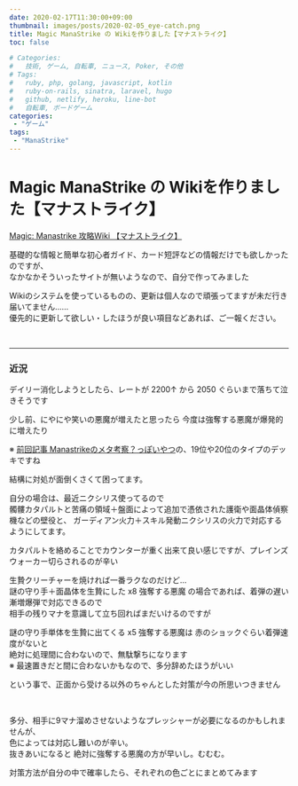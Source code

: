 ```yaml
---
date: 2020-02-17T11:30:00+09:00
thumbnail: images/posts/2020-02-05_eye-catch.png
title: Magic ManaStrike の Wikiを作りました【マナストライク】
toc: false

# Categories:
#   技術, ゲーム, 自転車, ニュース, Poker, その他
# Tags:
#   ruby, php, golang, javascript, kotlin
#   ruby-on-rails, sinatra, laravel, hugo
#   github, netlify, heroku, line-bot
#   自転車, ボードゲーム
categories:
 - "ゲーム"
tags:
 - "ManaStrike"
---
```


# Magic ManaStrike の Wikiを作りました【マナストライク】

[Magic: Manastrike 攻略Wiki 【マナストライク】](http://manastrike.xyz/)

基礎的な情報と簡単な初心者ガイド、カード短評などの情報だけでも欲しかったのですが、  
なかなかそういったサイトが無いようなので、自分で作ってみました

Wikiのシステムを使っているものの、更新は個人なので頑張ってますが未だ行き届いてません……  
優先的に更新して欲しい・したほうが良い項目などあれば、ご一報ください。

<br>

* * *

### 近況

デイリー消化しようとしたら、レートが 2200↑ から 2050 ぐらいまで落ちて泣きそうです  

少し前、にやにや笑いの悪魔が増えたと思ったら 今度は強奪する悪魔が爆発的に増えたり  

※ [前回記事 Manastrikeのメタ考察？っぽいやつ](https://masaqu.id/posts/2020-02-12_manastrike-toprank/)の、19位や20位のタイプのデッキですね  

結構に対処が面倒くさくて困ってます。  

自分の場合は、最近ニクシリス使ってるので    
髑髏カタパルトと苦痛の領域＋盤面によって追加で憑依された護衛や面晶体偵察機などの壁役と、
ガーディアン火力＋スキル発動ニクシリスの火力で対応するようにしてます。  

カタパルトを絡めることでカウンターが重く出来て良い感じですが、プレインズウォーカー切らされるのが辛い  

生贄クリーチャーを焼ければ一番ラクなのだけど…  
謎の守り手＋面晶体を生贄にした x8 強奪する悪魔 の場合であれば、着弾の遅い漸増爆弾で対応できるので  
相手の残りマナを意識して立ち回ればまだいけるのですが

謎の守り手単体を生贄に出てくる x5 強奪する悪魔は 赤のショックぐらい着弾速度がないと  
絶対に処理間に合わないので、無駄撃ちになります  
※ 最速置きだと間に合わないかもなので、多分辞めたほうがいい  

という事で、正面から受ける以外のちゃんとした対策が今の所思いつきません

<br>

多分、相手に9マナ溜めさせないようなプレッシャーが必要になるのかもしれませんが、  
色によっては対応し難いのが辛い。  
抜きあいになると 絶対に強奪する悪魔の方が早いし。むむむ。

対策方法が自分の中で確率したら、それぞれの色ごとにまとめてみます
